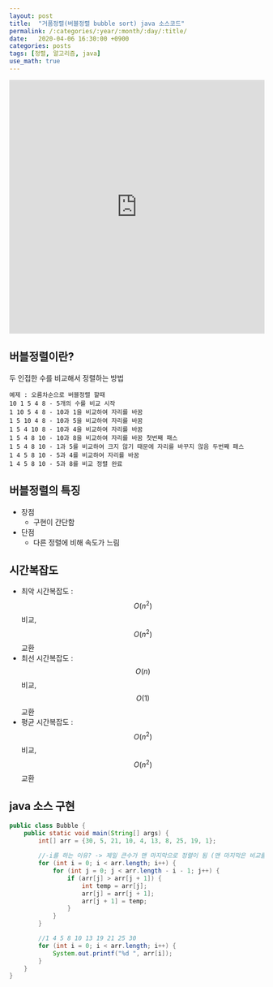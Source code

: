 ```yaml
---
layout: post
title:  "거품정렬(버블정렬 bubble sort) java 소스코드"
permalink: /:categories/:year/:month/:day/:title/
date:   2020-04-06 16:30:00 +0900
categories: posts
tags: [정렬, 알고리즘, java]
use_math: true
---
```


<iframe width="100%" height="500" src="https://www.youtube.com/embed/lyZQPjUT5B4" frameborder="0" allow="accelerometer; autoplay; encrypted-media; gyroscope; picture-in-picture" allowfullscreen></iframe>

## 버블정렬이란?
두 인접한 수를 비교해서 정렬하는 방법
    
    예제 : 오름차순으로 버블정렬 할때
    10 1 5 4 8 - 5개의 수를 비교 시작
    1 10 5 4 8 - 10과 1을 비교하여 자리를 바꿈
    1 5 10 4 8 - 10과 5을 비교하여 자리를 바꿈
    1 5 4 10 8 - 10과 4을 비교하여 자리를 바꿈 
    1 5 4 8 10 - 10과 8을 비교하여 자리를 바꿈 첫번째 패스
    1 5 4 8 10 - 1과 5를 비교하여 크지 않기 때문에 자리를 바꾸지 않음 두번째 패스
    1 4 5 8 10 - 5과 4를 비교하여 자리를 바꿈
    1 4 5 8 10 - 5과 8를 비교 정렬 완료 
    
## 버블정렬의 특징
- 장점
    - 구현이 간단함
- 단점
    - 다른 정렬에 비해 속도가 느림 

## 시간복잡도
- 최악 시간복잡도 : $$O(n^2)$$ 비교, $$O(n^2)$$ 교환
- 최선 시간복잡도 : $$O(n)$$ 비교, $$O(1)$$ 교환
- 평균 시간복잡도 : $$O(n^2)$$ 비교, $$O(n^2)$$ 교환


## java 소스 구현

```java
public class Bubble {
    public static void main(String[] args) {
        int[] arr = {30, 5, 21, 10, 4, 13, 8, 25, 19, 1};
        
        //-i를 하는 이유? -> 제일 큰수가 맨 마지막으로 정렬이 됨 (맨 마지막은 비교를 안해도 된다는 것)
        for (int i = 0; i < arr.length; i++) {
            for (int j = 0; j < arr.length - i - 1; j++) {
                if (arr[j] > arr[j + 1]) {
                    int temp = arr[j];
                    arr[j] = arr[j + 1];
                    arr[j + 1] = temp;
                }
            }
        }

        //1 4 5 8 10 13 19 21 25 30
        for (int i = 0; i < arr.length; i++) {
            System.out.printf("%d ", arr[i]);
        }
    }
}
```


